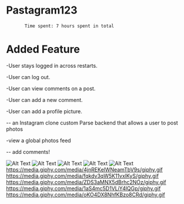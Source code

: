 # Pastagram123

           Time spent: 7 hours spent in total

# Added Feature

-User stays logged in across restarts.

-User can log out.

-User can view comments on a post.

-User can add a new comment.

-User can add a profile picture.

 -- an Instagram clone custom Parse backend that allows a user to post photos

 -view a global photos feed

 -- add comments!

![Alt Text](https://media.giphy.com/media/1aS4mc5D1VLiY4lQGp/giphy.gif)
![Alt Text](https://media.giphy.com/media/oKO4DX8NhfKBzo8CRd/giphy.gif)
![Alt Text](https://media.giphy.com/media/4jnREKelWNeamTbV9s/giphy.gif)
![Alt Text](https://media.giphy.com/media/fqkdv3qW5K11vxlKyS/giphy.gif)
![Alt Text](https://media.giphy.com/media/ZDS3aMNX5dBrhc2NOz/giphy.gif)
https://media.giphy.com/media/4jnREKelWNeamTbV9s/giphy.gif
https://media.giphy.com/media/fqkdv3qW5K11vxlKyS/giphy.gif
https://media.giphy.com/media/ZDS3aMNX5dBrhc2NOz/giphy.gif
https://media.giphy.com/media/1aS4mc5D1VLiY4lQGp/giphy.gif
https://media.giphy.com/media/oKO4DX8NhfKBzo8CRd/giphy.gif






